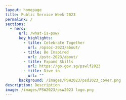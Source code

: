 ```yaml
---
layout: homepage
title: Public Service Week 2023
permalink: /
sections:
  - hero:
      url: /what-is-psw/
      key_highlights:
        - title: Celebrate Together
          url: /opsoc-2023/about/
        - title: Be Inspired
          url: /pstc-2023/about/
        - title: Expand Skills
          url: https://go.gov.sg/pswlf2023
        - title: Dive in
          url: ""
      background: /images/PSW2023/psd2023_cover.png
description: Description
image: /images/PSW2023/psw2023 logo.png
---
```

